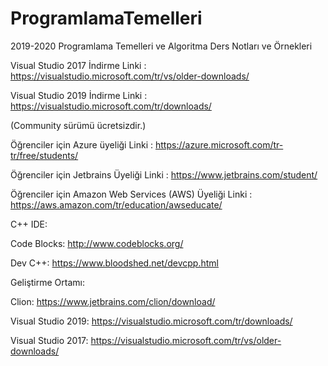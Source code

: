 # ProgramlamaTemelleri
2019-2020 Programlama Temelleri ve Algoritma Ders Notları ve Örnekleri

Visual Studio 2017 İndirme Linki : https://visualstudio.microsoft.com/tr/vs/older-downloads/

Visual Studio 2019 İndirme Linki : https://visualstudio.microsoft.com/tr/downloads/

(Community sürümü ücretsizdir.)

Öğrenciler için Azure üyeliği Linki : https://azure.microsoft.com/tr-tr/free/students/

Öğrenciler için Jetbrains Üyeliği Linki : https://www.jetbrains.com/student/

Öğrenciler için Amazon Web Services (AWS) Üyeliği Linki : https://aws.amazon.com/tr/education/awseducate/

C++ IDE:

Code Blocks: http://www.codeblocks.org/

Dev C++: https://www.bloodshed.net/devcpp.html

Geliştirme Ortamı:

Clion: https://www.jetbrains.com/clion/download/

Visual Studio 2019: https://visualstudio.microsoft.com/tr/downloads/ 
  
Visual Studio 2017: https://visualstudio.microsoft.com/tr/vs/older-downloads/
